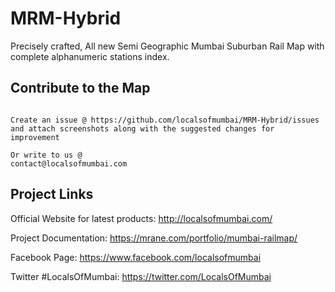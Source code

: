 # MRM-Hybrid
Precisely crafted, All new Semi Geographic Mumbai Suburban Rail Map with complete alphanumeric stations index.

## Contribute to the Map
```

Create an issue @ https://github.com/localsofmumbai/MRM-Hybrid/issues
and attach screenshots along with the suggested changes for improvement

Or write to us @
contact@localsofmumbai.com

```
## Project Links

Official Website for latest products:
http://localsofmumbai.com/

Project Documentation:
https://mrane.com/portfolio/mumbai-railmap/

Facebook Page:
https://www.facebook.com/localsofmumbai

Twitter #LocalsOfMumbai:
https://twitter.com/LocalsOfMumbai
